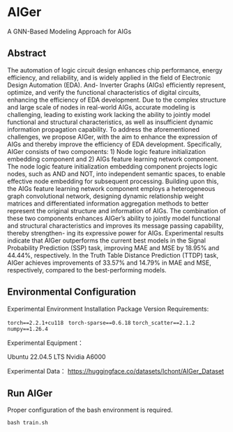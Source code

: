 # AIGer

A GNN-Based Modeling Approach for AIGs

## Abstract
The automation of logic circuit design enhances chip
performance, energy efficiency, and reliability, and is widely
applied in the field of Electronic Design Automation (EDA). And-
Inverter Graphs (AIGs) efficiently represent, optimize, and verify
the functional characteristics of digital circuits, enhancing the
efficiency of EDA development. Due to the complex structure
and large scale of nodes in real-world AIGs, accurate modeling
is challenging, leading to existing work lacking the ability
to jointly model functional and structural characteristics, as
well as insufficient dynamic information propagation capability.
To address the aforementioned challenges, we propose AIGer,
with the aim to enhance the expression of AIGs and thereby
improve the efficiency of EDA development. Specifically, AIGer
consists of two components: 1) Node logic feature initialization
embedding component and 2) AIGs feature learning network
component. The node logic feature initialization embedding
component projects logic nodes, such as AND and NOT, into
independent semantic spaces, to enable effective node embedding
for subsequent processing. Building upon this, the AIGs feature
learning network component employs a heterogeneous graph
convolutional network, designing dynamic relationship weight
matrices and differentiated information aggregation methods to
better represent the original structure and information of AIGs.
The combination of these two components enhances AIGer’s
ability to jointly model functional and structural characteristics
and improves its message passing capability, thereby strengthen-
ing its expressive power for AIGs. Experimental results indicate
that AIGer outperforms the current best models in the Signal
Probability Prediction (SSP) task, improving MAE and MSE by
18.95% and 44.44%, respectively. In the Truth Table Distance
Prediction (TTDP) task, AIGer achieves improvements of 33.57%
and 14.79% in MAE and MSE, respectively, compared to the
best-performing models.

## Environmental Configuration

Experimental Environment Installation Package Version Requirements:

`torch==2.2.1+cu118 `
`torch-sparse==0.6.18`
`torch_scatter==2.1.2`
`numpy==1.26.4`

Experimental Equipment：

Ubuntu 22.04.5 LTS
Nvidia A6000

Experimental Data：
https://huggingface.co/datasets/Ichont/AIGer_Dataset


## Run AIGer

Proper configuration of the bash environment is required.

`bash train.sh`
